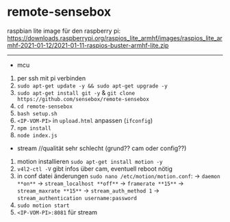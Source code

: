 # remote-sensebox

raspbian lite image für den raspberry pi: https://downloads.raspberrypi.org/raspios_lite_armhf/images/raspios_lite_armhf-2021-01-12/2021-01-11-raspios-buster-armhf-lite.zip

---

- mcu

1. per ssh mit pi verbinden
2. `sudo apt-get update -y && sudo apt-get upgrade -y`
3. `sudo apt-get install git -y` & `git clone https://github.com/sensebox/remote-sensebox`
4. `cd remote-sensebox`
5. `bash setup.sh`
6. `<IP-VOM-PI>` in `upload.html` anpassen (`ifconfig`)
7. `npm install`
8. `node index.js`

- stream //qualität sehr schlecht (grund?? cam oder config??)

1. motion installieren `sudo apt-get install motion -y`
2. `v4l2-ctl -V` gibt infos über cam, eventuell reboot nötig
3. in conf datei änderungen `sudo nano /etc/motion/motion.conf`:
  -> `daemon **on**`
  -> `stream_localhost **off**`
  -> `framerate **15**`
  -> `stream_maxrate **15**`
  -> `stream_auth_method 1`
  -> `stream_authentication username:password`
4. `sudo motion start`
5. `<IP-VOM-PI>:8081` für stream
